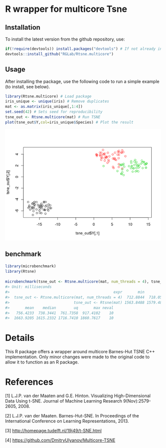 <!-- README.md is generated from README.Rmd. Please edit that file -->
R wrapper for multicore Tsne
============================

Installation
------------

To install the latest version from the github repository, use:

``` r
if(!require(devtools)) install.packages("devtools") # If not already installed
devtools::install_github("RGLab/Rtsne.multicore")
```

Usage
-----

After installing the package, use the following code to run a simple example (to install, see below).

``` r
library(Rtsne.multicore) # Load package
iris_unique <- unique(iris) # Remove duplicates
mat <- as.matrix(iris_unique[,1:4])
set.seed(42) # Sets seed for reproducibility
tsne_out <- Rtsne.multicore(mat) # Run TSNE
plot(tsne_out$Y,col=iris_unique$Species) # Plot the result
```

![](tools/example-1.png)

benchmark
---------

``` r
library(microbenchmark)
library(Rtsne)

microbenchmark(tsne_out <- Rtsne.multicore(mat, num_threads = 4), tsne_out <- Rtsne(mat), times = 10)
#> Unit: milliseconds
#>                                               expr       min        lq
#>  tsne_out <- Rtsne.multicore(mat, num_threads = 4)  712.8844  718.0569
#>                             tsne_out <- Rtsne(mat) 1563.8488 1579.4824
#>       mean    median        uq       max neval
#>   756.4233  738.3441  761.7358  917.4102    10
#>  1663.9205 1615.2332 1716.7410 1860.7617    10
```

Details
=======

This R package offers a wrapper around multicore Barnes-Hut TSNE C++ implementation. Only minor changes were made to the original code to allow it to function as an R package.

References
==========

\[1\] L.J.P. van der Maaten and G.E. Hinton. Visualizing High-Dimensional Data Using t-SNE. Journal of Machine Learning Research 9(Nov):2579-2605, 2008.

\[2\] L.J.P. van der Maaten. Barnes-Hut-SNE. In Proceedings of the International Conference on Learning Representations, 2013.

\[3\] <http://homepage.tudelft.nl/19j49/t-SNE.html>

\[4\] <https://github.com/DmitryUlyanov/Multicore-TSNE>
